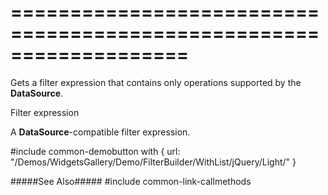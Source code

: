 ===================================================================
===================================================================

<!--shortDescription-->
Gets a filter expression that contains only operations supported by the **DataSource**.
<!--/shortDescription-->

<!--returnType-->Filter expression<!--/returnType-->
<!--returnDescription-->
A **DataSource**-compatible filter expression.
<!--/returnDescription-->

<!--fullDescription-->
#include common-demobutton with {
    url: "/Demos/WidgetsGallery/Demo/FilterBuilder/WithList/jQuery/Light/"
}

#####See Also#####
#include common-link-callmethods
<!--/fullDescription-->